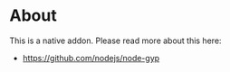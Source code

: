 # About

This is a native addon. 
Please read more about this here: 

* https://github.com/nodejs/node-gyp

